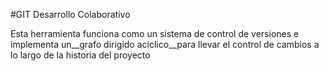 #GIT Desarrollo Colaborativo

Esta herramienta funciona como un sistema de control de versiones e 
implementa un__grafo dirigido aciclico__para llevar el control de cambios a lo largo
de la historia del proyecto
